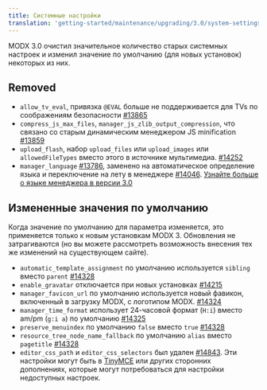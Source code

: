 ```yaml
---
title: Системные настройки
translation: 'getting-started/maintenance/upgrading/3.0/system-settings'
---
```


MODX 3.0 очистил значительное количество старых системных настроек и изменил значение по умолчанию (для новых установок) некоторых из них.

## Removed

- `allow_tv_eval`, привязка `@EVAL` больше не поддерживается для TVs по соображениям безопасности [#13865](https://github.com/modxcms/revolution/pull/13865)
- `compress_js_max_files`, `manager_js_zlib_output_compression`, что связано со старым динамическим менеджером JS minification [#13859](https://github.com/modxcms/revolution/pull/13859)
- `upload_flash`, набор `upload_files` или `upload_images` или `allowedFileTypes` вместо этого в источнике мультимедиа. [#14252](https://github.com/modxcms/revolution/pull/14252)
- `manager_language` [#13786](https://github.com/modxcms/revolution/pull/13786), заменено на автоматическое определение языка и переключение на лету в менеджере [#14046](https://github.com/modxcms/revolution/pull/14046). [Узнайте больше о языке менеджера в версии 3.0](getting-started/maintenance/upgrading/3.0/manager-language)

## Измененные значения по умолчанию

Когда значение по умолчанию для параметра изменяется, это применяется только к новым установкам MODX 3. Обновления не затрагиваются (но вы можете рассмотреть возможность внесения тех же изменений на существующем сайте).

- `automatic_template_assignment` по умолчанию используется `sibling` вместо `parent` [#14328](https://github.com/modxcms/revolution/pull/14328)
- `enable_gravatar` отключается при новых установках [#14215](https://github.com/modxcms/revolution/pull/14215)
- `manager_favicon_url` по умолчанию используется новый фавикон, включенный в загрузку MODX, с логотипом MODX. [#14324](https://github.com/modxcms/revolution/pull/14324)
- `manager_time_format` использует 24-часовой формат (`H:i`) вместо am/pm (`g:i a`) по умолчанию [#14325](https://github.com/modxcms/revolution/pull/14325)
- `preserve_menuindex` по умолчанию `false` вместо `true` [#14328](https://github.com/modxcms/revolution/pull/14328)
- `resource_tree_node_name_fallback` по умолчанию `alias` вместо `pagetitle` [#14328](https://github.com/modxcms/revolution/pull/14328)
- `editor_css_path` и `editor_css_selectors` был удален [#14843](https://github.com/modxcms/revolution/pull/14843). Эти настройки могут быть в [TinyMCE](https://github.com/modxcms/TinyMCE/issues/30) или других сторонних дополнениях, которые могут потребоваться для настройки недоступных настроек.
